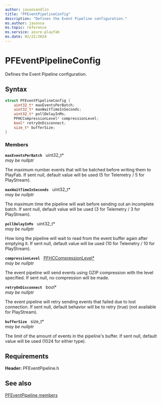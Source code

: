 ```yaml
---
author: jasonsandlin
title: "PFEventPipelineConfig"
description: "Defines the Event Pipeline configuration."
ms.author: jasonsa
ms.topic: reference
ms.service: azure-playfab
ms.date: 02/22/2024
---
```


# PFEventPipelineConfig  

Defines the Event Pipeline configuration.  

## Syntax  
  
```cpp
struct PFEventPipelineConfig {  
    uint32_t* maxEventsPerBatch;  
    uint32_t* maxWaitTimeInSeconds;  
    uint32_t* pollDelayInMs;  
    PFHCCompressionLevel* compressionLevel;  
    bool* retryOnDisconnect;  
    size_t* bufferSize;  
}  
```
  
### Members  
  
**`maxEventsPerBatch`** &nbsp; uint32_t*  
*may be nullptr*  
  
The maximum number events that will be batched before writing them to PlayFab. If sent null, default value will be used (5 for Telemetry / 5 for PlayStream).
  
**`maxWaitTimeInSeconds`** &nbsp; uint32_t*  
*may be nullptr*  
  
The maximum time the pipeline will wait before sending out an incomplete batch. If sent null, default value will be used (3 for Telemetry / 3 for PlayStream).
  
**`pollDelayInMs`** &nbsp; uint32_t*  
*may be nullptr*  
  
How long the pipeline will wait to read from the event buffer again after emptying it. If sent null, default value will be used (10 for Telemetry / 10 for PlayStream).
  
**`compressionLevel`** &nbsp; [PFHCCompressionLevel*](../../pfhttpclient/enums/pfhccompressionlevel.md)  
*may be nullptr*  
  
The event pipeline will send events using GZIP compression with the level specified. If sent null, no compression will be made.
  
**`retryOnDisconnect`** &nbsp; bool*  
*may be nullptr*  
  
The event pipeline will retry sending events that failed due to lost connection. If sent null, default behavior will be to retry (true) (not available for PlayStream).
  
**`bufferSize`** &nbsp; size_t*  
*may be nullptr*  
  
The limit of the amount of events in the pipeline's buffer. If sent null, default value will be used (1024 for either type).
  
  
## Requirements  
  
**Header:** PFEventPipeline.h
  
## See also  
[PFEventPipeline members](../pfeventpipeline_members.md)  

  
  
